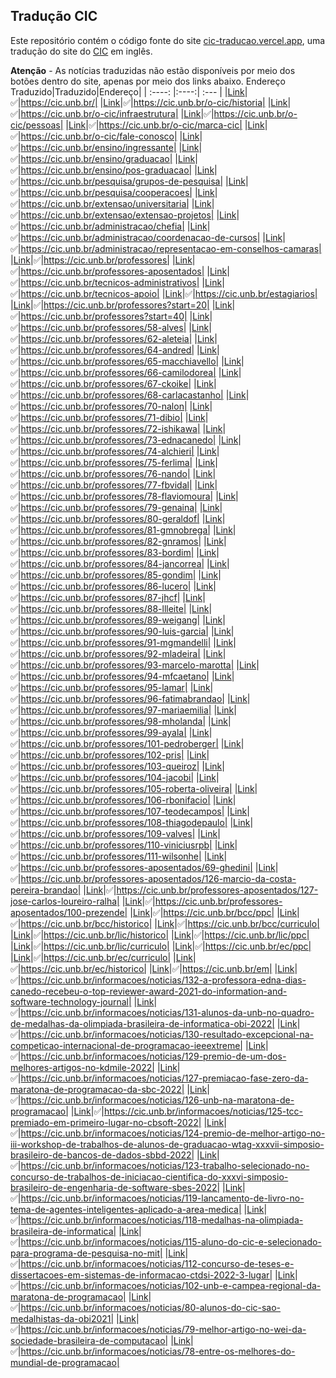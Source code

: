 ## Tradução CIC

Este repositório contém o código fonte do site [cic-traducao.vercel.app](https://cic-traducao.vercel.app/en_US.html), uma tradução do site do [CIC](https://cic.unb.br/) em inglês.

**Atenção** - As notícias traduzidas não estão disponíveis por meio dos botões dentro do site, apenas por meio dos links abaixo.
Endereço Traduzido|Traduzido|Endereço|
| :----: |:----:| :--- |
|[Link](https://cic-traducao.vercel.app/en_US.html)|✅|https://cic.unb.br/|
|[Link](https://cic-traducao.vercel.app/historia/en_US.html)|✅|https://cic.unb.br/o-cic/historia|
|[Link](https://cic-traducao.vercel.app/infraestrutura/en_US.html)|✅|https://cic.unb.br/o-cic/infraestrutura|
|[Link](https://cic-traducao.vercel.app/pessoas/en_US.html)|✅|https://cic.unb.br/o-cic/pessoas|
|[Link](https://cic-traducao.vercel.app/marca-cic/en_US.html)|✅|https://cic.unb.br/o-cic/marca-cic|
|[Link](https://cic-traducao.vercel.app/fale-conosco/en_US.html)|✅|https://cic.unb.br/o-cic/fale-conosco|
|[Link](https://cic-traducao.vercel.app/ingressante/en_US.html)|✅|https://cic.unb.br/ensino/ingressante|
|[Link](https://cic-traducao.vercel.app/graduacao/en_US.html)|✅|https://cic.unb.br/ensino/graduacao|
|[Link](https://cic-traducao.vercel.app/pos-graduacao/en_US.html)|✅|https://cic.unb.br/ensino/pos-graduacao|
|[Link](https://cic-traducao.vercel.app/grupos-de-pesquisa/en_US.html)|✅|https://cic.unb.br/pesquisa/grupos-de-pesquisa|
|[Link](https://cic-traducao.vercel.app/cooperacoes/en_US.html)|✅|https://cic.unb.br/pesquisa/cooperacoes|
|[Link](https://cic-traducao.vercel.app/universitaria/en_US.html)|✅|https://cic.unb.br/extensao/universitaria|
|[Link](https://cic-traducao.vercel.app/extensao-projetos/en_US.html)|✅|https://cic.unb.br/extensao/extensao-projetos|
|[Link](https://cic-traducao.vercel.app/chefia/en_US.html)|✅|https://cic.unb.br/administracao/chefia|
|[Link](https://cic-traducao.vercel.app/coordenacao-de-cursos/en_US.html)|✅|https://cic.unb.br/administracao/coordenacao-de-cursos|
|[Link](https://cic-traducao.vercel.app/representacao-em-conselhos-camaras/en_US.html)|✅|https://cic.unb.br/administracao/representacao-em-conselhos-camaras|
|[Link](https://cic-traducao.vercel.app/pessoas/professores/en_US.html)|✅|https://cic.unb.br/professores|
|[Link](https://cic-traducao.vercel.app/pessoas/professores-aposentados/en_US.html)|✅|https://cic.unb.br/professores-aposentados|
|[Link](https://cic-traducao.vercel.app/pessoas/tecnicos-administrativos/en_US.html)|✅|https://cic.unb.br/tecnicos-administrativos|
|[Link](https://cic-traducao.vercel.app/pessoas/tecnicos-apoio/en_US.html)|✅|https://cic.unb.br/tecnicos-apoio|
|[Link](https://cic-traducao.vercel.app/pessoas/estagiarios/en_US.html)|✅|https://cic.unb.br/estagiarios|
|[Link](https://cic-traducao.vercel.app/pessoas/professores-page-2/en_US.html)|✅|https://cic.unb.br/professores?start=20|
|[Link](https://cic-traducao.vercel.app/pessoas/professores-page-3/en_US.html)|✅|https://cic.unb.br/professores?start=40|
|[Link](https://cic-traducao.vercel.app/pessoas/professores/58-alves/en_US.html)|✅|https://cic.unb.br/professores/58-alves|
|[Link](https://cic-traducao.vercel.app/pessoas/professores/62-aleteia/en_US.html)|✅|https://cic.unb.br/professores/62-aleteia|
|[Link](https://cic-traducao.vercel.app/pessoas/professores/64-andred/en_US.html)|✅|https://cic.unb.br/professores/64-andred|
|[Link](https://cic-traducao.vercel.app/pessoas/professores/65-macchiavello/en_US.html)|✅|https://cic.unb.br/professores/65-macchiavello|
|[Link](https://cic-traducao.vercel.app/pessoas/professores/66-camilodorea/en_US.html)|✅|https://cic.unb.br/professores/66-camilodorea|
|[Link](https://cic-traducao.vercel.app/pessoas/professores/67-ckoike/en_US.html)|✅|https://cic.unb.br/professores/67-ckoike|
|[Link](https://cic-traducao.vercel.app/pessoas/professores/68-carlacastanho/en_US.html)|✅|https://cic.unb.br/professores/68-carlacastanho|
|[Link](https://cic-traducao.vercel.app/pessoas/professores/70-nalon/en_US.html)|✅|https://cic.unb.br/professores/70-nalon|
|[Link](https://cic-traducao.vercel.app/pessoas/professores/71-dibio/en_US.html)|✅|https://cic.unb.br/professores/71-dibio|
|[Link](https://cic-traducao.vercel.app/pessoas/professores/72-ishikawa/en_US.html)|✅|https://cic.unb.br/professores/72-ishikawa|
|[Link](https://cic-traducao.vercel.app/pessoas/professores/73-ednacanedo/en_US.html)|✅|https://cic.unb.br/professores/73-ednacanedo|
|[Link](https://cic-traducao.vercel.app/pessoas/professores/74-alchieri/en_US.html)|✅|https://cic.unb.br/professores/74-alchieri|
|[Link](https://cic-traducao.vercel.app/pessoas/professores/75-ferlima/en_US.html)|✅|https://cic.unb.br/professores/75-ferlima|
|[Link](https://cic-traducao.vercel.app/pessoas/professores/76-nando/en_US.html)|✅|https://cic.unb.br/professores/76-nando|
|[Link](https://cic-traducao.vercel.app/pessoas/professores/77-fbvidal/en_US.html)|✅|https://cic.unb.br/professores/77-fbvidal|
|[Link](https://cic-traducao.vercel.app/pessoas/professores/78-flaviomoura/en_US.html)|✅|https://cic.unb.br/professores/78-flaviomoura|
|[Link](https://cic-traducao.vercel.app/pessoas/professores/79-genaina/en_US.html)|✅|https://cic.unb.br/professores/79-genaina|
|[Link](https://cic-traducao.vercel.app/pessoas/professores/80-geraldof/en_US.html)|✅|https://cic.unb.br/professores/80-geraldof|
|[Link](https://cic-traducao.vercel.app/pessoas/professores/81-gmnobrega/en_US.html)|✅|https://cic.unb.br/professores/81-gmnobrega|
|[Link](https://cic-traducao.vercel.app/pessoas/professores/82-gnramos/en_US.html)|✅|https://cic.unb.br/professores/82-gnramos|
|[Link](https://cic-traducao.vercel.app/pessoas/professores/83-bordim/en_US.html)|✅|https://cic.unb.br/professores/83-bordim|
|[Link](https://cic-traducao.vercel.app/pessoas/professores/84-jancorrea/en_US.html)|✅|https://cic.unb.br/professores/84-jancorrea|
|[Link](https://cic-traducao.vercel.app/pessoas/professores/85-gondim/en_US.html)|✅|https://cic.unb.br/professores/85-gondim|
|[Link](https://cic-traducao.vercel.app/pessoas/professores/86-lucero/en_US.html)|✅|https://cic.unb.br/professores/86-lucero|
|[Link](https://cic-traducao.vercel.app/pessoas/professores/87-jhcf/en_US.html)|✅|https://cic.unb.br/professores/87-jhcf|
|[Link](https://cic-traducao.vercel.app/pessoas/professores/88-llleite/en_US.html)|✅|https://cic.unb.br/professores/88-llleite|
|[Link](https://cic-traducao.vercel.app/pessoas/professores/89-weigang/en_US.html)|✅|https://cic.unb.br/professores/89-weigang|
|[Link](https://cic-traducao.vercel.app/pessoas/professores/90-luis-garcia/en_US.html)|✅|https://cic.unb.br/professores/90-luis-garcia|
|[Link](https://cic-traducao.vercel.app/pessoas/professores/91-mgmandelli/en_US.html)|✅|https://cic.unb.br/professores/91-mgmandelli|
|[Link](https://cic-traducao.vercel.app/pessoas/professores/92-mladeira/en_US.html)|✅|https://cic.unb.br/professores/92-mladeira|
|[Link](https://cic-traducao.vercel.app/pessoas/professores/93-marcelo-marotta/en_US.html)|✅|https://cic.unb.br/professores/93-marcelo-marotta|
|[Link](https://cic-traducao.vercel.app/pessoas/professores/94-mfcaetano/en_US.html)|✅|https://cic.unb.br/professores/94-mfcaetano|
|[Link](https://cic-traducao.vercel.app/pessoas/professores/95-lamar/en_US.html)|✅|https://cic.unb.br/professores/95-lamar|
|[Link](https://cic-traducao.vercel.app/pessoas/professores/96-fatimabrandao/en_US.html)|✅|https://cic.unb.br/professores/96-fatimabrandao|
|[Link](https://cic-traducao.vercel.app/pessoas/professores/97-mariaemilia/en_US.html)|✅|https://cic.unb.br/professores/97-mariaemilia|
|[Link](https://cic-traducao.vercel.app/pessoas/professores/98-mholanda/en_US.html)|✅|https://cic.unb.br/professores/98-mholanda|
|[Link](https://cic-traducao.vercel.app/pessoas/professores/99-ayala/en_US.html)|✅|https://cic.unb.br/professores/99-ayala|
|[Link](https://cic-traducao.vercel.app/pessoas/professores/101-pedroberger/en_US.html)|✅|https://cic.unb.br/professores/101-pedroberger|
|[Link](https://cic-traducao.vercel.app/pessoas/professores/102-pris/en_US.html)|✅|https://cic.unb.br/professores/102-pris|
|[Link](https://cic-traducao.vercel.app/pessoas/professores/103-queiroz/en_US.html)|✅|https://cic.unb.br/professores/103-queiroz|
|[Link](https://cic-traducao.vercel.app/pessoas/professores/104-jacobi/en_US.html)|✅|https://cic.unb.br/professores/104-jacobi|
|[Link](https://cic-traducao.vercel.app/pessoas/professores/105-roberta-oliveira/en_US.html)|✅|https://cic.unb.br/professores/105-roberta-oliveira|
|[Link](https://cic-traducao.vercel.app/pessoas/professores/106-rbonifacio/en_US.html)|✅|https://cic.unb.br/professores/106-rbonifacio|
|[Link](https://cic-traducao.vercel.app/pessoas/professores/107-teodecampos/en_US.html)|✅|https://cic.unb.br/professores/107-teodecampos|
|[Link](https://cic-traducao.vercel.app/pessoas/professores/108-thiagodepaulo/en_US.html)|✅|https://cic.unb.br/professores/108-thiagodepaulo|
|[Link](https://cic-traducao.vercel.app/pessoas/professores/109-valves/en_US.html)|✅|https://cic.unb.br/professores/109-valves|
|[Link](https://cic-traducao.vercel.app/pessoas/professores/110-viniciusrpb/en_US.html)|✅|https://cic.unb.br/professores/110-viniciusrpb|
|[Link](https://cic-traducao.vercel.app/pessoas/professores/111-wilsonhe/en_US.html)|✅|https://cic.unb.br/professores/111-wilsonhe|
|[Link](https://cic-traducao.vercel.app/pessoas/professores-aposentados/69-ghedini/en_US.html)|✅|https://cic.unb.br/professores-aposentados/69-ghedini|
|[Link](https://cic-traducao.vercel.app/pessoas/professores-aposentados/126-marcio-da-costa-pereira-brandao/en_US.html)|✅|https://cic.unb.br/professores-aposentados/126-marcio-da-costa-pereira-brandao|
|[Link](https://cic-traducao.vercel.app/pessoas/professores-aposentados/127-jose-carlos-loureiro-ralha/en_US.html)|✅|https://cic.unb.br/professores-aposentados/127-jose-carlos-loureiro-ralha|
|[Link](https://cic-traducao.vercel.app/pessoas/professores-aposentados/100-prezende/en_US.html)|✅|https://cic.unb.br/professores-aposentados/100-prezende|
|[Link](https://cic-traducao.vercel.app/graduacao/bcc/ppc/en_US.html)|✅|https://cic.unb.br/bcc/ppc|
|[Link](https://cic-traducao.vercel.app/graduacao/bcc/historico/en_US.html)|✅|https://cic.unb.br/bcc/historico|
|[Link](https://cic-traducao.vercel.app/graduacao/bcc/curriculo/en_US.html)|✅|https://cic.unb.br/bcc/curriculo|
|[Link](https://cic-traducao.vercel.app/graduacao/lic/historico/en_US.html)|✅|https://cic.unb.br/lic/historico|
|[Link](https://cic-traducao.vercel.app/graduacao/lic/ppc/en_US.html)|✅|https://cic.unb.br/lic/ppc|
|[Link](https://cic-traducao.vercel.app/graduacao/lic/curriculo/en_US.html)|✅|https://cic.unb.br/lic/curriculo|
|[Link](https://cic-traducao.vercel.app/graduacao/ec/ppc/en_US.html)|✅|https://cic.unb.br/ec/ppc|
|[Link](https://cic-traducao.vercel.app/graduacao/ec/curriculo/en_US.html)|✅|https://cic.unb.br/ec/curriculo|
|[Link](https://cic-traducao.vercel.app/graduacao/ec/historico/en_US.html)|✅|https://cic.unb.br/ec/historico|
|[Link](https://cic-traducao.vercel.app/graduacao/em/en_US.html)|✅|https://cic.unb.br/em|
|[Link](https://cic-traducao.vercel.app/noticias/132-a-professora-edna-dias-canedo-recebeu-o-top-reviewer-award-2021-do-information-and-software-technology-journal/en_US.html)|✅|https://cic.unb.br/informacoes/noticias/132-a-professora-edna-dias-canedo-recebeu-o-top-reviewer-award-2021-do-information-and-software-technology-journal|
|[Link](https://cic-traducao.vercel.app/noticias/131-alunos-da-unb-no-quadro-de-medalhas-da-olimpiada-brasileira-de-informatica-obi-2022/en_US.html)|✅|https://cic.unb.br/informacoes/noticias/131-alunos-da-unb-no-quadro-de-medalhas-da-olimpiada-brasileira-de-informatica-obi-2022|
|[Link](https://cic-traducao.vercel.app/noticias/130-resultado-excepcional-na-competicao-internacional-de-programacao-ieeextreme/en_US.html)|✅|https://cic.unb.br/informacoes/noticias/130-resultado-excepcional-na-competicao-internacional-de-programacao-ieeextreme|
|[Link](https://cic-traducao.vercel.app/noticias/129-premio-de-um-dos-melhores-artigos-no-kdmile-2022/en_US.html)|✅|https://cic.unb.br/informacoes/noticias/129-premio-de-um-dos-melhores-artigos-no-kdmile-2022|
|[Link](https://cic-traducao.vercel.app/noticias/127-premiacao-fase-zero-da-maratona-de-programacao-da-sbc-2022/en_US.html)|✅|https://cic.unb.br/informacoes/noticias/127-premiacao-fase-zero-da-maratona-de-programacao-da-sbc-2022|
|[Link](https://cic-traducao.vercel.app/noticias/126-unb-na-maratona-de-programacao/en_US.html)|✅|https://cic.unb.br/informacoes/noticias/126-unb-na-maratona-de-programacao|
|[Link](https://cic-traducao.vercel.app/noticias/125-tcc-premiado-em-primeiro-lugar-no-cbsoft-2022/en_US.html)|✅|https://cic.unb.br/informacoes/noticias/125-tcc-premiado-em-primeiro-lugar-no-cbsoft-2022|
|[Link](https://cic-traducao.vercel.app/noticias/124-premio-de-melhor-artigo-no-iii-workshop-de-trabalhos-de-alunos-de-graduacao-wtag-xxxvii-simposio-brasileiro-de-bancos-de-dados-sbbd-2022/en_US.html)|✅|https://cic.unb.br/informacoes/noticias/124-premio-de-melhor-artigo-no-iii-workshop-de-trabalhos-de-alunos-de-graduacao-wtag-xxxvii-simposio-brasileiro-de-bancos-de-dados-sbbd-2022|
|[Link](https://cic-traducao.vercel.app/noticias/123-trabalho-selecionado-no-concurso-de-trabalhos-de-iniciacao-cientifica-do-xxxvi-simposio-brasileiro-de-engenharia-de-software-sbes-2022/en_US.html)|✅|https://cic.unb.br/informacoes/noticias/123-trabalho-selecionado-no-concurso-de-trabalhos-de-iniciacao-cientifica-do-xxxvi-simposio-brasileiro-de-engenharia-de-software-sbes-2022|
|[Link](https://cic-traducao.vercel.app/noticias/119-lancamento-de-livro-no-tema-de-agentes-inteligentes-aplicado-a-area-medica/en_US.html)|✅|https://cic.unb.br/informacoes/noticias/119-lancamento-de-livro-no-tema-de-agentes-inteligentes-aplicado-a-area-medica|
|[Link](https://cic-traducao.vercel.app/noticias/118-medalhas-na-olimpiada-brasileira-de-informatica/en_US.html)|✅|https://cic.unb.br/informacoes/noticias/118-medalhas-na-olimpiada-brasileira-de-informatica|
|[Link](https://cic-traducao.vercel.app/noticias/115-aluno-do-cic-e-selecionado-para-programa-de-pesquisa-no-mit/en_US.html)|✅|https://cic.unb.br/informacoes/noticias/115-aluno-do-cic-e-selecionado-para-programa-de-pesquisa-no-mit|
|[Link](https://cic-traducao.vercel.app/noticias/112-concurso-de-teses-e-dissertacoes-em-sistemas-de-informacao-ctdsi-2022-3-lugar/en_US.html)|✅|https://cic.unb.br/informacoes/noticias/112-concurso-de-teses-e-dissertacoes-em-sistemas-de-informacao-ctdsi-2022-3-lugar|
|[Link](https://cic-traducao.vercel.app/noticias/102-unb-e-campea-regional-da-maratona-de-programacao/en_US.html)|✅|https://cic.unb.br/informacoes/noticias/102-unb-e-campea-regional-da-maratona-de-programacao|
|[Link](https://cic-traducao.vercel.app/noticias/80-alunos-do-cic-sao-medalhistas-da-obi2021/en_US.html)|✅|https://cic.unb.br/informacoes/noticias/80-alunos-do-cic-sao-medalhistas-da-obi2021|
|[Link](https://cic-traducao.vercel.app/noticias/79-melhor-artigo-no-wei-da-sociedade-brasileira-de-computacao/en_US.html)|✅|https://cic.unb.br/informacoes/noticias/79-melhor-artigo-no-wei-da-sociedade-brasileira-de-computacao|
|[Link](https://cic-traducao.vercel.app/noticias/78-entre-os-melhores-do-mundial-de-programacao/en_US.html)|✅|https://cic.unb.br/informacoes/noticias/78-entre-os-melhores-do-mundial-de-programacao|

